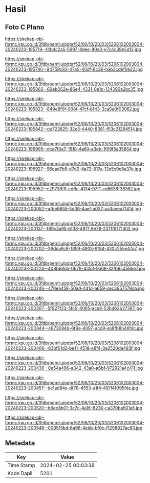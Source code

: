 # Hasil

## Foto C Plano

https://sirekap-obj-formc.kpu.go.id/3fdb/pemilu/pdpr/52/06/10/20/03/5206102003004-20240223-195719--f4bdc2a5-5697-4dee-80a0-e7c4c38e5d12.jpg

https://sirekap-obj-formc.kpu.go.id/3fdb/pemilu/pdpr/52/06/10/20/03/5206102003004-20240223-195740--94759c82-47a0-40df-8c36-bab3cdef0e22.jpg

https://sirekap-obj-formc.kpu.go.id/3fdb/pemilu/pdpr/52/06/10/20/03/5206102003004-20240223-195802--89eb062a-86e4-4331-8e1c-134396a2bc35.jpg

https://sirekap-obj-formc.kpu.go.id/3fdb/pemilu/pdpr/52/06/10/20/03/5206102003004-20240223-195823--849e8f0f-908f-47cf-b143-3ca9e0f03062.jpg

https://sirekap-obj-formc.kpu.go.id/3fdb/pemilu/pdpr/52/06/10/20/03/5206102003004-20240223-195842--de722825-32e5-4440-8381-f53c21284514.jpg

https://sirekap-obj-formc.kpu.go.id/3fdb/pemilu/pdpr/52/06/10/20/03/5206102003004-20240223-195905--dca7f0e7-1518-4a60-a3eb-1f09f5a35864.jpg

https://sirekap-obj-formc.kpu.go.id/3fdb/pemilu/pdpr/52/06/10/20/03/5206102003004-20240223-195927--96cad7b5-d7d0-4a72-817a-13e5c9e5a37e.jpg

https://sirekap-obj-formc.kpu.go.id/3fdb/pemilu/pdpr/52/06/10/20/03/5206102003004-20240223-195952--c29739f9-cd6c-4134-97f1-cd8636f36382.jpg

https://sirekap-obj-formc.kpu.go.id/3fdb/pemilu/pdpr/52/06/10/20/03/5206102003004-20240223-200052--afbe8655-5d36-4aef-a037-aa3aeea7141d.jpg

https://sirekap-obj-formc.kpu.go.id/3fdb/pemilu/pdpr/52/06/10/20/03/5206102003004-20240223-200137--f89c2a95-b138-497f-9e78-2371f8171d02.jpg

https://sirekap-obj-formc.kpu.go.id/3fdb/pemilu/pdpr/52/06/10/20/03/5206102003004-20240223-200202--36dda9c8-1859-4803-9f84-430c255e47a7.jpg

https://sirekap-obj-formc.kpu.go.id/3fdb/pemilu/pdpr/52/06/10/20/03/5206102003004-20240223-200224--408b68db-0678-4353-9a69-32fb9c459be7.jpg

https://sirekap-obj-formc.kpu.go.id/3fdb/pemilu/pdpr/52/06/10/20/03/5206102003004-20240223-200246--470ea458-50ad-4d1d-a659-cec3957579da.jpg

https://sirekap-obj-formc.kpu.go.id/3fdb/pemilu/pdpr/52/06/10/20/03/5206102003004-20240223-200307--5f927f23-5fc9-4065-aca8-53bd62b27367.jpg

https://sirekap-obj-formc.kpu.go.id/3fdb/pemilu/pdpr/52/06/10/20/03/5206102003004-20240223-200344--4873084b-6f9a-4097-acd9-aa8fb8b46fdc.jpg

https://sirekap-obj-formc.kpu.go.id/3fdb/pemilu/pdpr/52/06/10/20/03/5206102003004-20240223-200406--83bf01d2-be11-4518-a8f4-0e2520da493f.jpg

https://sirekap-obj-formc.kpu.go.id/3fdb/pemilu/pdpr/52/06/10/20/03/5206102003004-20240223-200436--0e54a496-a342-43a0-a6bf-972921a4c411.jpg

https://sirekap-obj-formc.kpu.go.id/3fdb/pemilu/pdpr/52/06/10/20/03/5206102003004-20240223-200457--be1ad84e-df78-4553-a1f4-497f4f095fda.jpg

https://sirekap-obj-formc.kpu.go.id/3fdb/pemilu/pdpr/52/06/10/20/03/5206102003004-20240223-200520--b6ec8b01-3c7c-4a16-8230-ca370ba501a5.jpg

https://sirekap-obj-formc.kpu.go.id/3fdb/pemilu/pdpr/52/06/10/20/03/5206102003004-20240223-200546--008515bd-6a96-4ebb-bf0c-f1298827ac63.jpg


## Metadata

| Key        | Value               |
| ---------- | ------------------- |
| Time Stamp | 2024-02-25 00:03:38 |
| Kode Dapil | 5201                |



